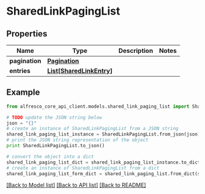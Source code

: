 # SharedLinkPagingList


## Properties
Name | Type | Description | Notes
------------ | ------------- | ------------- | -------------
**pagination** | [**Pagination**](Pagination.md) |  | 
**entries** | [**List[SharedLinkEntry]**](SharedLinkEntry.md) |  | 

## Example

```python
from alfresco_core_api_client.models.shared_link_paging_list import SharedLinkPagingList

# TODO update the JSON string below
json = "{}"
# create an instance of SharedLinkPagingList from a JSON string
shared_link_paging_list_instance = SharedLinkPagingList.from_json(json)
# print the JSON string representation of the object
print SharedLinkPagingList.to_json()

# convert the object into a dict
shared_link_paging_list_dict = shared_link_paging_list_instance.to_dict()
# create an instance of SharedLinkPagingList from a dict
shared_link_paging_list_form_dict = shared_link_paging_list.from_dict(shared_link_paging_list_dict)
```
[[Back to Model list]](../README.md#documentation-for-models) [[Back to API list]](../README.md#documentation-for-api-endpoints) [[Back to README]](../README.md)


